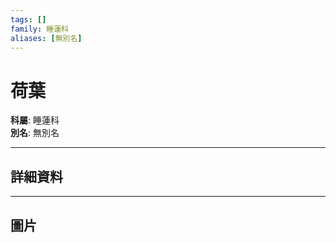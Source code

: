 ```yaml
---
tags: []
family: 睡蓮科
aliases: [無別名]
---
```


# 荷葉

**科屬**: 睡蓮科  
**別名**: 無別名  

---

## 詳細資料


---

## 圖片
